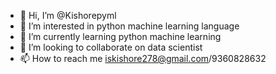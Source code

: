 - 👋 Hi, I’m @Kishorepyml
- 👀 I’m interested in python machine learning language
- 🌱 I’m currently learning python machine learning
- 💞️ I’m looking to collaborate on data scientist
- 📫 How to reach me iskishore278@gmail.com/9360828632

<!---
Kishorepyml/Kishorepyml is a ✨ special ✨ repository because its `README.md` (this file) appears on your GitHub profile.
You can click the Preview link to take a look at your changes.
--->
